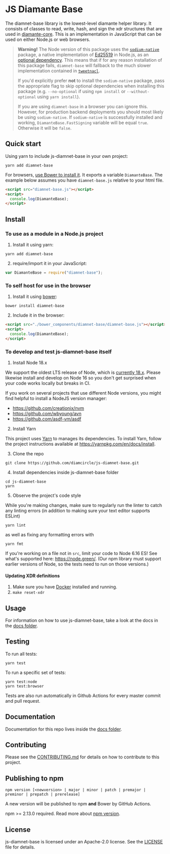 # JS Diamante Base

The diamnet-base library is the lowest-level diamante helper library. It consists
of classes to read, write, hash, and sign the xdr structures that are used in
[diamante-core](https://github.com/diamcircle/Diamante-Net-Core). This is an
implementation in JavaScript that can be used on either Node.js or web browsers.

> **Warning!** The Node version of this package uses the [`sodium-native`](https://www.npmjs.com/package/sodium-native) package, a native implementation of [Ed25519](https://ed25519.cr.yp.to/) in Node.js, as an [optional dependency](https://docs.npmjs.com/files/package.json#optionaldependencies).
> This means that if for any reason installation of this package fails, `diamnet-base` will fallback to the much slower implementation contained in [`tweetnacl`](https://www.npmjs.com/package/tweetnacl).
>
> If you'd explicitly prefer **not** to install the `sodium-native` package, pass the appropriate flag to skip optional dependencies when installing this package (e.g. `--no-optional` if using `npm install` or `--without-optional` using `yarn install`).
>
> If you are using `diamnet-base` in a browser you can ignore this. However, for production backend deployments you should most likely be using `sodium-native`.
> If `sodium-native` is successfully installed and working,
> `DiamanteBase.FastSigning` variable will be equal `true`. Otherwise it will be
> `false`.

## Quick start

Using yarn to include js-diamnet-base in your own project:

```shell
yarn add diamnet-base
```

For browsers, [use Bower to install it](#to-use-in-the-browser). It exports a
variable `DiamanteBase`. The example below assumes you have `diamnet-base.js`
relative to your html file.

```html
<script src="diamnet-base.js"></script>
<script>
  console.log(DiamanteBase);
</script>
```

## Install

### To use as a module in a Node.js project

1. Install it using yarn:

```shell
yarn add diamnet-base
```

2. require/import it in your JavaScript:

```js
var DiamanteBase = require("diamnet-base");
```

### To self host for use in the browser

1. Install it using [bower](http://bower.io):

```shell
bower install diamnet-base
```

2. Include it in the browser:

```html
<script src="./bower_components/diamnet-base/diamnet-base.js"></script>
<script>
  console.log(DiamanteBase);
</script>
```

### To develop and test js-diamnet-base itself

1. Install Node 18.x

We support the oldest LTS release of Node, which is [currently 18.x](https://nodejs.org/en/about/releases/). Please likewise install and develop on Node 16 so you don't get surprised when your code works locally but breaks in CI.

If you work on several projects that use different Node versions, you might find helpful to install a NodeJS version manager:

- https://github.com/creationix/nvm
- https://github.com/wbyoung/avn
- https://github.com/asdf-vm/asdf

2. Install Yarn

This project uses [Yarn](https://yarnpkg.com/) to manages its dependencies. To install Yarn, follow the project instructions available at https://yarnpkg.com/en/docs/install.

3. Clone the repo

```shell
git clone https://github.com/diamcircle/js-diamnet-base.git
```

4. Install dependencies inside js-diamnet-base folder

```shell
cd js-diamnet-base
yarn
```

5. Observe the project's code style

While you're making changes, make sure to regularly run the linter to catch any
linting errors (in addition to making sure your text editor supports ESLint)

```shell
yarn lint
```

as well as fixing any formatting errors with

```shell
yarn fmt
```

If you're working on a file not in `src`, limit your code to Node 6.16 ES! See
what's supported here: https://node.green/. (Our npm library must support
earlier versions of Node, so the tests need to run on those versions.)

#### Updating XDR definitions

1. Make sure you have [Docker](https://www.docker.com/) installed and running.
2. `make reset-xdr`

## Usage

For information on how to use js-diamnet-base, take a look at the docs in the
[docs folder](./docs).

## Testing

To run all tests:

```shell
yarn test
```

To run a specific set of tests:

```shell
yarn test:node
yarn test:browser
```

Tests are also run automatically in Github Actions for every master commit and
pull request.

## Documentation

Documentation for this repo lives inside the [docs folder](./docs).

## Contributing

Please see the [CONTRIBUTING.md](./CONTRIBUTING.md) for details on how to
contribute to this project.

## Publishing to npm

```
npm version [<newversion> | major | minor | patch | premajor | preminor | prepatch | prerelease]
```

A new version will be published to npm **and** Bower by GitHub Actions.

npm >= 2.13.0 required. Read more about
[npm version](https://docs.npmjs.com/cli/version).

## License

js-diamnet-base is licensed under an Apache-2.0 license. See the
[LICENSE](./LICENSE) file for details.

